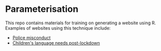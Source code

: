 # Parameterisation

This repo contains materials for training on generating a website using R. Examples of websites using this technique include:

* [Police misconduct](https://sduiopc.github.io/test1)
* [Children's language needs post-lockdown](https://senspeech.github.io/website/)

